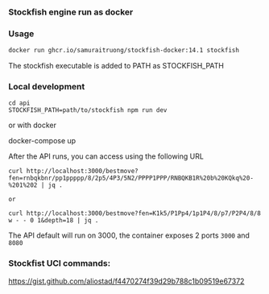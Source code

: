 ### Stockfish engine run as docker


### Usage

```sh
docker run ghcr.io/samuraitruong/stockfish-docker:14.1 stockfish

```

The stockfish executable is added to PATH as STOCKFISH_PATH


### Local development

```
cd api
STOCKFISH_PATH=path/to/stockfish npm run dev
```

or with docker

docker-compose up


After the API runs, you can access using the following URL

```
curl http://localhost:3000/bestmove?fen=rnbqkbnr/pp1ppppp/8/2p5/4P3/5N2/PPPP1PPP/RNBQKB1R%20b%20KQkq%20-%201%202 | jq .

or 

curl http://localhost:3000/bestmove?fen=K1k5/P1Pp4/1p1P4/8/p7/P2P4/8/8 w - - 0 1&depth=18 | jq .
```


The API default will run on 3000, the container exposes 2 ports `3000` and `8080`


### Stockfist UCI commands:

https://gist.github.com/aliostad/f4470274f39d29b788c1b09519e67372
